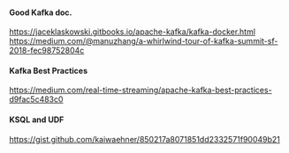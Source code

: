 #### Good Kafka doc.
https://jaceklaskowski.gitbooks.io/apache-kafka/kafka-docker.html
https://medium.com/@manuzhang/a-whirlwind-tour-of-kafka-summit-sf-2018-fec98752804c  

#### Kafka Best Practices
https://medium.com/real-time-streaming/apache-kafka-best-practices-d9fac5c483c0

#### KSQL and UDF
https://gist.github.com/kaiwaehner/850217a8071851dd2332571f90049b21


